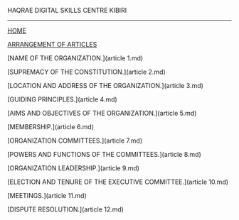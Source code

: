HAQRAE DIGITAL SKILLS CENTRE KIBIRI

---

[HOME](index.md)

[ARRANGEMENT OF ARTICLES](preamble.md)

[NAME OF THE ORGANIZATION.](article 1.md)

[SUPREMACY OF THE CONSTITUTION.](article 2.md)

[LOCATION AND ADDRESS OF THE ORGANIZATION.](article 3.md)

[GUIDING PRINCIPLES.](article 4.md)

[AIMS AND OBJECTIVES OF THE ORGANIZATION.](article 5.md)

[MEMBERSHIP.](article 6.md)

[ORGANIZATION COMMITTEES.](article 7.md)

[POWERS AND FUNCTIONS OF THE COMMITTEES.](article 8.md)

[ORGANIZATION LEADERSHIP.](article 9.md)

[ELECTION AND TENURE OF THE EXECUTIVE COMMITTEE.](article 10.md)

[MEETINGS.](article 11.md)

[DISPUTE RESOLUTION.](article 12.md)

[]()
